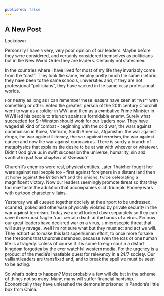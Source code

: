 ```yaml
---
published: false
---
```

## A New Post

Lockdown

Personally I have a very, very poor opinion of our leaders. Maybe before they were considered, and certainly considered themselves as politicians but in the New World Order they are leaders. Certainly not statesmen.

In the countries where I have lived for most of my life they invariably come from the “cast”. They look the same, employ pretty much the same rhetoric, they have been to the same schools, universities and, if they are not professional “politicians”, they have worked in the same cosy professional worlds. 

For nearly as long as I can remember these leaders have been at “war” with something or other. Voted the greatest person of the 20th century Churchill went to war as a soldier in WWI and  then as a combative Prime Minister in WWII led his people to triumph against a formidable enemy. Surely what succeeded for Sir Winston should work for our leaders now. They have waged all kind of combat -  beginning with the  cold war,  the wars against communism in Korea, Vietnam, South America, Afganistan, the war against drugs, the war against illiteracy, the war against terrorism, the war against cancer and now  the war against coronavirus. There is surely a branch of  metaphysics that explains the desire to be at war with whoever or whatever. Didn’t God give us in swift succession the universe, humanity, sin and conflict in just four chapters of Genesis ? 

Churchill’s enemies were real, physical entities. Later Thatcher  fought her wars against real people too - first against foreigners in a distant land then at home against the British left and the unions, twice celebrating a magnificent victory. Now our leaders seemingly promote threat  so that they too may taste the adulation that accompanies such triumph. Phoney wars with cartoon character villains.

Yesterday we all queued together docilely at the airport to be undressed, scanned, poked and otherwise physically violated by private security  in the war against terrorism.  Today we are all locked down separately so they can save those most fragile from certain death at the hands of a virus. For now our great leaders have declared war on a virus, a microscopic threat that will surely ravage...well I’m not sure what but they must act and act we will. They exhort us to make this last superhuman effort, to once more forsake the freedoms that Churchill defended, because even the loss of one human life is a tragedy. Unless of course if it is some foreign soul  in a distant kingdom forgotten by the ever watchful western media. For the urgency is a product of the media’s insatiable quest for relevancy in a 24/7 society. Our valliant leaders are transfixed and, and to break the spell we must be seen to be acting.


So what’s going to happen? Most probably a few will die but in the scheme of things not so many. Many, many will suffer financial hardship. Economically they have unleashed the demons imprisoned in Pandora’s little box from China.

